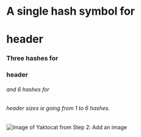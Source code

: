 # A single hash symbol for <h1> header
### Three hashes for <h3> header
###### and 6 hashes for <h6> header sizes ie going from 1 to 6 hashes.

![Image of Yaktocat from Step 2: Add an image](https://octodex.github.com/images/yaktocat.png)
